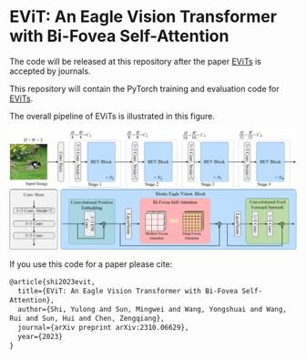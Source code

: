 # EViT: An Eagle Vision Transformer with Bi-Fovea Self-Attention

The code will be released at this repository after the paper [EViTs](https://arxiv.org/abs/2310.06629) is accepted by journals.

This repository will contain the PyTorch training and evaluation code for [EViTs](https://arxiv.org/abs/2310.06629).

The overall pipeline of EViTs is illustrated in this figure.

![EViT](./figs/EViT.png)

If you use this code for a paper please cite:

```
@article{shi2023evit,
  title={EViT: An Eagle Vision Transformer with Bi-Fovea Self-Attention},
  author={Shi, Yulong and Sun, Mingwei and Wang, Yongshuai and Wang, Rui and Sun, Hui and Chen, Zengqiang},
  journal={arXiv preprint arXiv:2310.06629},
  year={2023}
}
```
